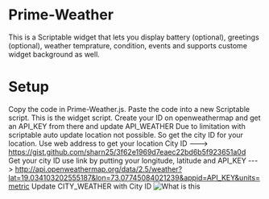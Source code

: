 # Prime-Weather
This is a Scriptable widget that lets you display battery (optional), greetings (optional), weather temprature,  condition, events and supports custome widget background as well. 

# Setup
Copy the code in Prime-Weather.js. 
Paste the code into a new Scriptable script. This is the widget script.
Create your ID on openweathermap and get an API_KEY from there and update API_WEATHER
Due to limitation with scriptable auto update location not possible. So get the city ID for your location. 
Use web address to get your location City ID ---> https://gist.github.com/sharn25/3f62e1969d7eaec22bd6b5f923651a0d  
Get your city ID use link by putting your longitude, latitude and API_KEY ---> http://api.openweathermap.org/data/2.5/weather?lat=19.034103202555187&lon=73.07745084021239&appid=API_KEY&units=metric
Update CITY_WEATHER with City ID
![What is this](Screenshot.PNG)
